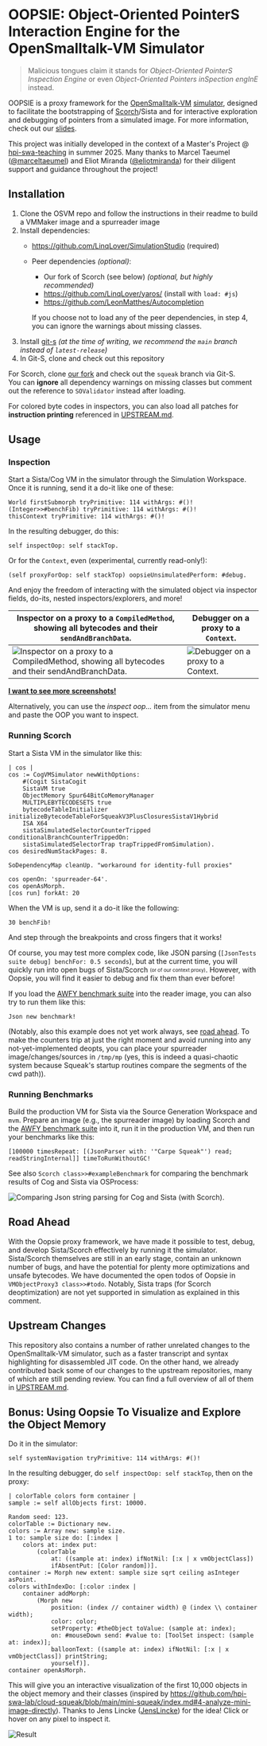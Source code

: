 # OOPSIE: Object-Oriented PointerS Interaction Engine for the OpenSmalltalk-VM Simulator

> Malicious tongues claim it stands for *Object-Oriented PointerS Inspection Engine* or even *Object-Oriented Pointers inSpection engInE* instead.

OOPSIE is a proxy framework for the [OpenSmalltalk-VM](https://github.com/OpenSmalltalk/opensmalltalk-vm) [simulator](https://dl.acm.org/doi/10.1145/3281287.3281295), designed to facilitate the bootstrapping of [Scorch](https://github.com/clementbera/Scorch)/Sista and for interactive exploration and debugging of pointers from a simulated image. For more information, check out our [slides](./assets/slides.pdf).

This project was initially developed in the context of a Master's Project @ [hpi-swa-teaching](https://github.com/hpi-swa-teaching) in summer 2025. Many thanks to Marcel Taeumel ([@marceltaeumel](https://github.com/marceltaeumel)) and Eliot Miranda ([@eliotmiranda](https://github.com/eliotmiranda)) for their diligent support and guidance throughout the project!

## Installation

1. Clone the OSVM repo and follow the instructions in their readme to build a VMMaker image and a spurreader image
2. Install dependencies:
   - https://github.com/LinqLover/SimulationStudio (required)
   - Peer dependencies *(optional)*:
		- Our fork of Scorch (see below) *(optional, but highly recommended)*
		- https://github.com/LinqLover/yaros/ (install with `load: #js`)
		- https://github.com/LeonMatthes/Autocompletion
	
	  If you choose not to load any of the peer dependencies, in step 4, you can ignore the warnings about missing classes.
3. Install [git-s](https://github.com/hpi-swa/git-s) *(at the time of writing, we recommend the `main` branch instead of `latest-release`)*
4. In Git-S, clone and check out this repository

For Scorch, clone [our fork](https://github.com/MariusDoe/Scorch/tree/squeak) and check out the `squeak` branch via Git-S.  
You can **ignore** all dependency warnings on missing classes but comment out the reference to `SOValidator` instead after loading.

For colored byte codes in inspectors, you can also load all patches for **instruction printing** referenced in [UPSTREAM.md](./UPSTREAM.md).

## Usage

### Inspection

Start a Sista/Cog VM in the simulator through the Simulation Workspace. Once it is running, send it a do-it like one of these:

```smalltalk
World firstSubmorph tryPrimitive: 114 withArgs: #()!
(Integer>>#benchFib) tryPrimitive: 114 withArgs: #()!
thisContext tryPrimitive: 114 withArgs: #()!
```

In the resulting debugger, do this:

```smalltalk
self inspectOop: self stackTop.
```

Or for the `Context`, even (experimental, currently read-only!):

```smalltalk
(self proxyForOop: self stackTop) oopsieUnsimulatedPerform: #debug.
```

And enjoy the freedom of interacting with the simulated object via inspector fields, do-its, nested inspectors/explorers, and more!

|Inspector on a proxy to a `CompiledMethod`, showing all bytecodes and their `sendAndBranchData`.|Debugger on a proxy to a `Context`.|
|-|-|
|![Inspector on a proxy to a `CompiledMethod`, showing all bytecodes and their `sendAndBranchData`.](./screenshots/inspector-method-bytecodes.png)|![Debugger on a proxy to a `Context`.](./screenshots/debugger-context-proxy.png)|

**[I want to see more screenshots!](./screenshots/)**

Alternatively, you can use the *inspect oop...* item from the simulator menu and paste the OOP you want to inspect.

### Running Scorch

Start a Sista VM in the simulator like this:

```smalltalk
| cos |
cos := CogVMSimulator newWithOptions:
	#(Cogit SistaCogit
	SistaVM true
	ObjectMemory Spur64BitCoMemoryManager
	MULTIPLEBYTECODESETS true
	bytecodeTableInitializer initializeBytecodeTableForSqueakV3PlusClosuresSistaV1Hybrid
	ISA X64
	sistaSimulatedSelectorCounterTripped conditionalBranchCounterTrippedOn:
	sistaSimulatedSelectorTrap trapTrippedFromSimulation).
cos desiredNumStackPages: 8.

SoDependencyMap cleanUp. "workaround for identity-full proxies"

cos openOn: 'spurreader-64'.
cos openAsMorph.
[cos run] forkAt: 20
```

When the VM is up, send it a do-it like the following:

```smalltalk
30 benchFib!
```

And step through the breakpoints and cross fingers that it works!

Of course, you may test more complex code, like JSON parsing (`[JsonTests suite debug] benchFor: 0.5 seconds`), but at the current time, you will quickly run into open bugs of Sista/Scorch <sub><sup>(or of our context proxy)</sup></sub>. However, with Oopsie, you will find it easier to debug and fix them than ever before!

If you load the [AWFY benchmark suite](https://github.com/smarr/are-we-fast-yet/tree/master/benchmarks/Smalltalk) into the reader image, you can also try to run them like this:

```smalltalk
Json new benchmark!
```

(Notably, also this example does not yet work always, see [road ahead](#road-ahead). To make the counters trip at just the right moment and avoid running into any not-yet-implemented deopts, you can place your spurreader image/changes/sources in `/tmp/mp` (yes, this is indeed a quasi-chaotic system because Squeak's startup routines compare the segments of the cwd path)).

### Running Benchmarks

Build the production VM for Sista via the Source Generation Workspace and `mvm`. Prepare an image (e.g., the spurreader image) by loading Scorch and the [AWFY benchmark suite](https://github.com/smarr/are-we-fast-yet/tree/master/benchmarks/Smalltalk) into it, run it in the production VM, and then run your benchmarks like this:

```smalltalk
[100000 timesRepeat: [(JsonParser with: '"Carpe Squeak"') read; readStringInternal]] timeToRunWithoutGC!
```

See also `Scorch class>>#exampleBenchmark` for comparing the benchmark results of Cog and Sista via OSProcess:

![Comparing Json string parsing for Cog and Sista (with Scorch).](./screenshots/vmstats.png)

## Road Ahead

With the Oopsie proxy framework, we have made it possible to test, debug, and develop Sista/Scorch effectively by running it the simulator. Sista/Scorch themselves are still in an early stage, contain an unknown number of bugs, and have the potential for plenty more optimizations and unsafe bytecodes. We have documented the open todos of Oopsie in `VMObjectProxy3 class>>#todo`. Notably, Sista traps (for Scorch deoptimization) are not yet supported in simulation as explained in this comment.

## Upstream Changes

This repository also contains a number of rather unrelated changes to the OpenSmalltalk-VM simulator, such as a faster transcript and syntax highlighting for disassembled JIT code. On the other hand, we already contributed back some of our changes to the upstream repositories, many of which are still pending review. You can find a full overview of all of them in [UPSTREAM.md](./UPSTREAM.md).

## Bonus: Using Oopsie To Visualize and Explore the Object Memory

Do it in the simulator:

```smalltalk
self systemNavigation tryPrimitive: 114 withArgs: #()!
```

In the resulting debugger, do `self inspectOop: self stackTop`, then on the proxy:

```smalltalk
| colorTable colors form container |
sample := self allObjects first: 10000.

Random seed: 123.
colorTable := Dictionary new.
colors := Array new: sample size.
1 to: sample size do: [:index |
	colors at: index put:
		(colorTable
			at: ((sample at: index) ifNotNil: [:x | x vmObjectClass])
			ifAbsentPut: [Color random])].
container := Morph new extent: sample size sqrt ceiling asInteger asPoint.
colors withIndexDo: [:color :index |
	container addMorph:
		(Morph new
			position: (index // container width) @ (index \\ container width);
			color: color;
			setProperty: #theObject toValue: (sample at: index);
			on: #mouseDown send: #value to: [ToolSet inspect: (sample at: index)];
			balloonText: ((sample at: index) ifNotNil: [:x | x vmObjectClass]) printString;
			yourself)].
container openAsMorph.
```

This will give you an interactive visualization of the first 10,000 objects in the object memory and their classes (inspired by <https://github.com/hpi-swa-lab/cloud-squeak/blob/main/mini-squeak/index.md#4-analyze-mini-image-directly>). Thanks to Jens Lincke ([JensLincke](https://github.com/JensLincke)) for the idea! Click or hover on any pixel to inspect it.

![Result](./screenshots/objectMemoryVisualization.png)

